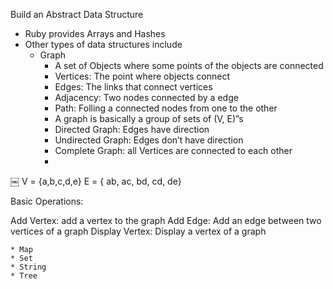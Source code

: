 Build an Abstract Data Structure

* Ruby provides Arrays and Hashes 
* Other types of data structures include 
    * Graph
        * A set of Objects where some points of the objects are connected
        * Vertices: The point where objects connect
        * Edges: The links that connect vertices
        * Adjacency: Two nodes connected by a edge
        * Path: Folling a connected nodes from one to the other
        * A graph is basically a group of sets of (V, E)”s 
        * Directed Graph: Edges have direction
        * Undirected Graph: Edges don’t have direction
        * Complete Graph: all Vertices are connected to each other 
        * 
	
￼
	V = {a,b,c,d,e}
	E = { ab, ac, bd, cd, de}
	

Basic Operations:

Add Vertex: add a vertex to the graph
Add Edge: Add an edge between two vertices of a graph
Display Vertex: Display a vertex of a graph

	
    * Map
    * Set
    * String
    * Tree
